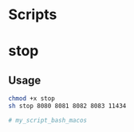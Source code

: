 # Scripts

#  stop
## Usage

```bash
chmod +x stop
sh stop 8080 8081 8082 8083 11434

# my_script_bash_macos
